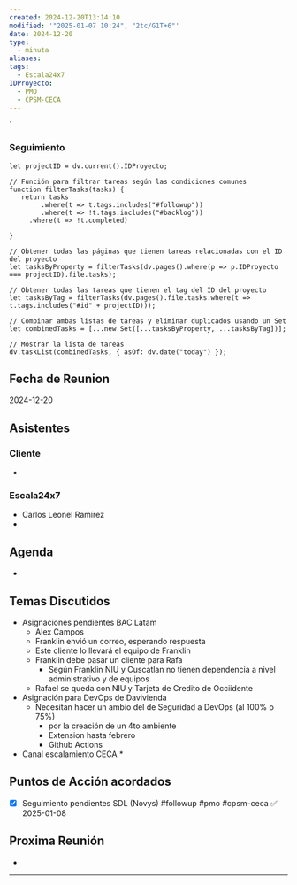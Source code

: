 ```yaml
---
created: 2024-12-20T13:14:10
modified: '"2025-01-07 10:24", "2tc/G1T+6"'
date: 2024-12-20
type:
  - minuta
aliases: 
tags:
  - Escala24x7
IDProyecto:
  - PMO
  - CPSM-CECA
---
```


`

### Seguimiento

```dataviewjs
let projectID = dv.current().IDProyecto;

// Función para filtrar tareas según las condiciones comunes
function filterTasks(tasks) {
   return tasks
        .where(t => t.tags.includes("#followup"))
        .where(t => !t.tags.includes("#backlog"))
     .where(t => !t.completed)
        
}

// Obtener todas las páginas que tienen tareas relacionadas con el ID del proyecto
let tasksByProperty = filterTasks(dv.pages().where(p => p.IDProyecto === projectID).file.tasks);

// Obtener todas las tareas que tienen el tag del ID del proyecto
let tasksByTag = filterTasks(dv.pages().file.tasks.where(t => t.tags.includes("#id" + projectID)));

// Combinar ambas listas de tareas y eliminar duplicados usando un Set
let combinedTasks = [...new Set([...tasksByProperty, ...tasksByTag])];

// Mostrar la lista de tareas
dv.taskList(combinedTasks, { asOf: dv.date("today") });
 ```
## Fecha de Reunion
2024-12-20

## Asistentes

### Cliente
* 
### Escala24x7
- Carlos Leonel Ramírez
-  

## Agenda
* 
## Temas Discutidos
*  Asignaciones pendientes BAC Latam
	* Alex Campos 
	* Franklin envió un correo, esperando respuesta
	* Este cliente lo llevará el equipo de Franklin
	* Franklin debe pasar un cliente para Rafa
		* Según Franklin NIU y Cuscatlan no tienen dependencia a nivel administrativo y de equipos
	* Rafael  se queda con NIU y Tarjeta de Credito de Occiidente
* Asignación para DevOps de Davivienda
	* Necesitan hacer un ambio del de Seguridad a DevOps (al 100% o 75%)
		* por la creación de un 4to ambiente
		* Extension hasta febrero
		* Github Actions
* Canal escalamiento CECA
	* 

## Puntos de Acción acordados
- [x] Seguimiento pendientes SDL (Novys) #followup #pmo #cpsm-ceca ✅ 2025-01-08

## Proxima Reunión
*   

---
